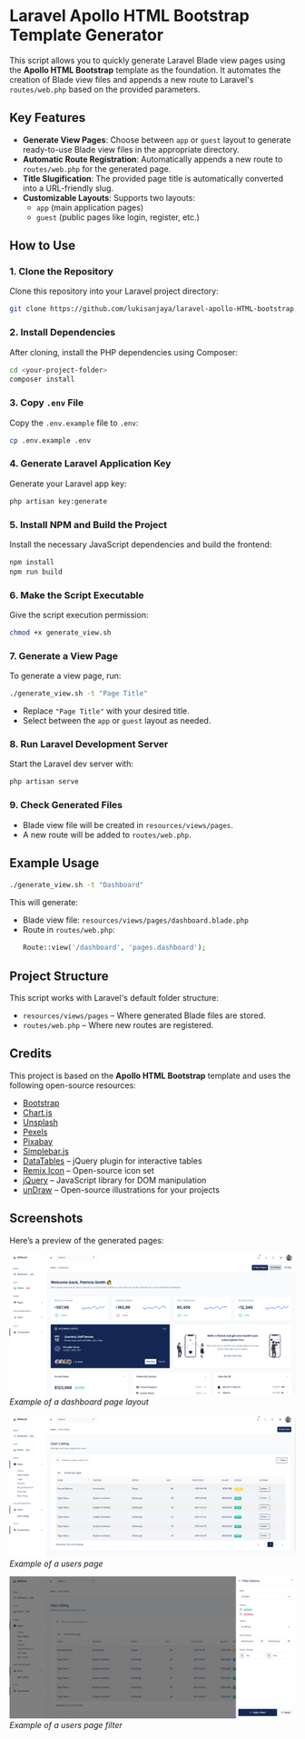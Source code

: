 # Laravel Apollo HTML Bootstrap Template Generator

This script allows you to quickly generate Laravel Blade view pages using the **Apollo HTML Bootstrap** template as the foundation. It automates the creation of Blade view files and appends a new route to Laravel's `routes/web.php` based on the provided parameters.

## Key Features

- **Generate View Pages**: Choose between `app` or `guest` layout to generate ready-to-use Blade view files in the appropriate directory.
- **Automatic Route Registration**: Automatically appends a new route to `routes/web.php` for the generated page.
- **Title Slugification**: The provided page title is automatically converted into a URL-friendly slug.
- **Customizable Layouts**: Supports two layouts:  
  - `app` (main application pages)  
  - `guest` (public pages like login, register, etc.)

## How to Use

### 1. Clone the Repository

Clone this repository into your Laravel project directory:

```bash
git clone https://github.com/lukisanjaya/laravel-apollo-HTML-bootstrap.git
```

### 2. Install Dependencies

After cloning, install the PHP dependencies using Composer:

```bash
cd <your-project-folder>
composer install
```

### 3. Copy `.env` File

Copy the `.env.example` file to `.env`:

```bash
cp .env.example .env
```

### 4. Generate Laravel Application Key

Generate your Laravel app key:

```bash
php artisan key:generate
```

### 5. Install NPM and Build the Project

Install the necessary JavaScript dependencies and build the frontend:

```bash
npm install
npm run build
```

### 6. Make the Script Executable

Give the script execution permission:

```bash
chmod +x generate_view.sh
```

### 7. Generate a View Page

To generate a view page, run:

```bash
./generate_view.sh -t "Page Title"
```

- Replace `"Page Title"` with your desired title.
- Select between the `app` or `guest` layout as needed.

### 8. Run Laravel Development Server

Start the Laravel dev server with:

```bash
php artisan serve
```

### 9. Check Generated Files

- Blade view file will be created in `resources/views/pages`.
- A new route will be added to `routes/web.php`.

## Example Usage

```bash
./generate_view.sh -t "Dashboard"
```

This will generate:
- Blade view file: `resources/views/pages/dashboard.blade.php`
- Route in `routes/web.php`:  
  ```php
  Route::view('/dashboard', 'pages.dashboard');
  ```

## Project Structure

This script works with Laravel's default folder structure:
- `resources/views/pages` – Where generated Blade files are stored.
- `routes/web.php` – Where new routes are registered.

## Credits

This project is based on the **Apollo HTML Bootstrap** template and uses the following open-source resources:

- [Bootstrap](https://getbootstrap.com/)
- [Chart.js](https://www.chartjs.org/)
- [Unsplash](https://unsplash.com/)
- [Pexels](https://www.pexels.com/)
- [Pixabay](https://pixabay.com/)
- [Simplebar.js](https://github.com/Grsmto/simplebar)
- [DataTables](https://datatables.net/) – jQuery plugin for interactive tables
- [Remix Icon](https://remixicon.com/) – Open-source icon set
- [jQuery](https://jquery.com/) – JavaScript library for DOM manipulation
- [unDraw](https://undraw.co/) – Open-source illustrations for your projects

## Screenshots

Here’s a preview of the generated pages:

![Screenshot 1](public/assets/images/screenshot/1.PNG)  
*Example of a dashboard page layout*

![Screenshot 2](public/assets/images/screenshot/2.PNG)  
*Example of a users page*

![Screenshot 2](public/assets/images/screenshot/3.PNG)  
*Example of a users page filter*
